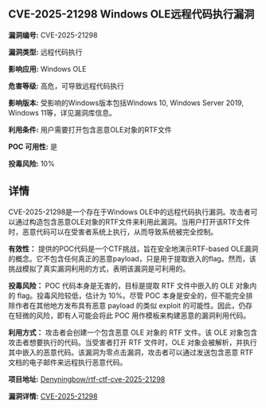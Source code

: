 ## CVE-2025-21298 Windows OLE远程代码执行漏洞

**漏洞编号:** CVE-2025-21298

**漏洞类型:** 远程代码执行

**影响应用:** Windows OLE

**危害等级:** 高危，可导致远程代码执行

**影响版本:** 受影响的Windows版本包括Windows 10, Windows Server 2019, Windows 11等，详见漏洞库信息。

**利用条件:** 用户需要打开包含恶意OLE对象的RTF文件

**POC 可用性:** 是

**投毒风险:** 10%

## 详情

CVE-2025-21298是一个存在于Windows OLE中的远程代码执行漏洞。攻击者可以通过构造包含恶意OLE对象的RTF文件来利用此漏洞。当用户打开该RTF文件时，恶意代码可以在受害者系统上执行，从而导致系统被完全控制。

**有效性：** 提供的POC代码是一个CTF挑战，旨在安全地演示RTF-based OLE漏洞的概念。它不包含任何真正的恶意payload，只是用于提取嵌入的flag。然而，该挑战模拟了真实漏洞利用的方式，表明该漏洞是可利用的。

**投毒风险：** POC 代码本身是无害的，目标是提取 RTF 文件中嵌入的 OLE 对象内的 flag。投毒风险较低，估计为 10%。尽管 POC 本身是安全的，但不能完全排除作者在其他地方发布具有恶意 payload 的类似 exploit 的可能性。因此，仍存在轻微的风险，即有人可能会将此 POC 用作模板来构建恶意的漏洞利用代码。

**利用方式：** 攻击者会创建一个包含恶意 OLE 对象的 RTF 文件。该 OLE 对象包含攻击者想要执行的代码。当受害者打开 RTF 文件时，OLE 对象会被解析，并执行其中嵌入的恶意代码。该漏洞为零点击漏洞，攻击者可以通过发送包含恶意 RTF 文档的电子邮件来远程执行恶意代码。

**项目地址:** [Denyningbow/rtf-ctf-cve-2025-21298](https://github.com/Denyningbow/rtf-ctf-cve-2025-21298)

**漏洞详情:** [CVE-2025-21298](https://nvd.nist.gov/vuln/detail/CVE-2025-21298)